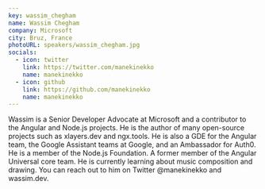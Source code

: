```yaml
---
key: wassim_chegham
name: Wassim Chegham
company: Microsoft
city: Bruz, France
photoURL: speakers/wassim_chegham.jpg
socials:
  - icon: twitter
    link: https://twitter.com/manekinekko
    name: manekinekko
  - icon: github
    link: https://github.com/manekinekko
    name: manekinekko
---
```


Wassim is a Senior Developer Advocate at Microsoft and a contributor to the Angular and Node.js projects. He is the author of many open-source projects such as xlayers.dev and ngx.tools. He is also a GDE for the Angular team, the Google Assistant teams at Google, and an Ambassador for Auth0. He is a member of the Node.js Foundation. A former member of the Angular Universal core team. He is currently learning about music composition and drawing. You can reach out to him on Twitter @manekinekko and wassim.dev.